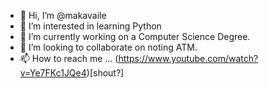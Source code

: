 - 👋 Hi, I’m @makavaile
- 👀 I’m interested in learning Python
- 🌱 I’m currently working on a Computer Science Degree.
- 💞️ I’m looking to collaborate on noting ATM.
- 📫 How to reach me ... (https://www.youtube.com/watch?v=Ye7FKc1JQe4)[shout?]

<!---
makavaile/makavaile is a ✨ special ✨ repository because its `README.md` (this file) appears on your GitHub profile.
You can click the Preview link to take a look at your changes.
--->
